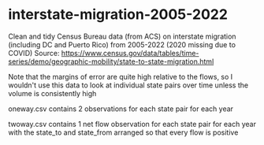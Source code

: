 # interstate-migration-2005-2022
Clean and tidy Census Bureau data (from ACS) on interstate migration (including DC and Puerto Rico) from 2005-2022 (2020 missing due to COVID)
Source: https://www.census.gov/data/tables/time-series/demo/geographic-mobility/state-to-state-migration.html

Note that the margins of error are quite high relative to the flows, so I wouldn't use this data to look at individual state pairs over time unless the volume is consistently high

oneway.csv contains 2 observations for each state pair for each year

twoway.csv contains 1 net flow observation for each state pair for each year with the state_to and state_from arranged so that every flow is positive
